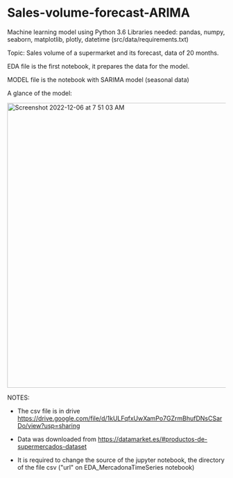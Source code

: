 # Sales-volume-forecast-ARIMA
Machine learning model using Python 3.6
Libraries needed: pandas, numpy, seaborn, matplotlib, plotly, datetime (src/data/requirements.txt)

Topic: Sales volume of a supermarket and its forecast, data of 20 months. 


EDA file is the first notebook, it prepares the data for the model.

MODEL file is the notebook with SARIMA model (seasonal data)

A glance of the model:


<img width="657" alt="Screenshot 2022-12-06 at 7 51 03 AM" src="https://user-images.githubusercontent.com/111979860/205841664-357d1520-3b5a-4b64-9011-5e1be165ced7.png">


NOTES:
* The csv file is in drive https://drive.google.com/file/d/1kULFqfxUwXamPo7GZrmBhufDNsCSarDo/view?usp=sharing 

* Data was downloaded from https://datamarket.es/#productos-de-supermercados-dataset

* It is required to change the source of the jupyter notebook, the directory of the file csv ("url" on EDA_MercadonaTimeSeries notebook)

